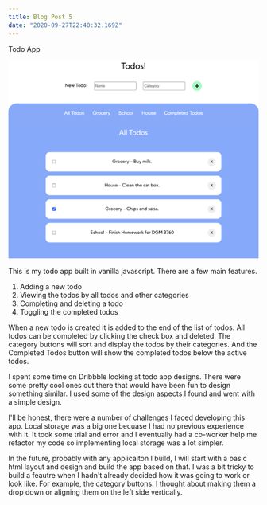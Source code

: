 ```yaml
---
title: Blog Post 5
date: "2020-09-27T22:40:32.169Z"
---
```


Todo App

<img src="todopic.png" alt="todoapp"/>



This is my todo app built in vanilla javascript. There are a few main features. 

1) Adding a new todo
2) Viewing the todos by all todos and other categories
3) Completing and deleting a todo
4) Toggling the completed todos

When a new todo is created it is added to the end of the list of todos. All todos can be completed by clicking the check box and deleted. The category buttons will sort and display the todos by their categories. And the Completed Todos button will show the completed todos below the active todos. 

I spent some time on Dribbble looking at todo app designs. There were some pretty cool ones out there that would have been fun to design something similar. I used some of the design aspects I found and went with a simple design. 

I'll be honest, there were a number of challenges I faced developing this app. Local storage was a big one becuase I had no previous experience with it. It took some trial and error and I eventually had a co-worker help me refactor my code so implementing local storage was a lot simpler. 

In the future, probably with any applicaiton I build, I will start with a basic html layout and design and build the app based on that. I was a bit tricky to build a feautre when I hadn't already decided how it was going to work or look like. For example, the category buttons. I thought about making them a drop down or aligning them on the left side vertically. 

